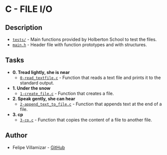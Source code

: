 # C - FILE I/O

## Description

* [`tests/`](./tests) - Main functions provided by Holberton School to test the files.
* [`main.h`](./main.h) - Header file with function prototypes and with structures.

## Tasks

* **0. Tread lightly, she is near**
  * [`0-read_textfile.c`](./0-read_textfile.c) - Function that reads a text file and prints it to the standard output.
* **1. Under the snow**
  * [`1-create_file.c`](./1-create_file.c) - Function that creates a file.
* **2. Speak gently, she can hear**
  * [`2-append_text_to_file.c`](./2-append_text_to_file.c) - Function that appends text at the end of a file.
* **3. cp**
  * [`3-cp.c`](./3-cp.c) - Function that copies the content of a file to another file.

## Author
* Felipe Villamizar - [GitHub](https://github.com/felipevcc)
